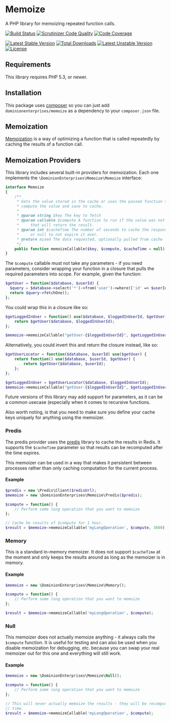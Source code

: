 # Memoize
A PHP library for memoizing repeated function calls.

[![Build Status](https://travis-ci.org/dominionenterprises/memoize-php.png)](https://travis-ci.org/dominionenterprises/memoize-php)
[![Scrutinizer Code Quality](https://scrutinizer-ci.com/g/dominionenterprises/memoize-php/badges/quality-score.png?s=25ab188709941f6b6de105c8250c971f4f3d8982)](https://scrutinizer-ci.com/g/dominionenterprises/memoize-php/)
[![Code Coverage](https://scrutinizer-ci.com/g/dominionenterprises/memoize-php/badges/coverage.png?s=927286917d2abd01c27eea906b91fbef071810f5)](https://scrutinizer-ci.com/g/dominionenterprises/memoize-php/)

[![Latest Stable Version](https://poser.pugx.org/dominionenterprises/memoize/v/stable.png)](https://packagist.org/packages/dominionenterprises/memoize)
[![Total Downloads](https://poser.pugx.org/dominionenterprises/memoize/downloads.png)](https://packagist.org/packages/dominionenterprises/memoize)
[![Latest Unstable Version](https://poser.pugx.org/dominionenterprises/memoize/v/unstable.png)](https://packagist.org/packages/dominionenterprises/memoize)
[![License](https://poser.pugx.org/dominionenterprises/memoize/license.png)](https://packagist.org/packages/dominionenterprises/memoize)

## Requirements
This library requires PHP 5.3, or newer.

## Installation
This package uses [composer](https://getcomposer.org) so you can just add
`dominionenterprises/memoize` as a dependency to your `composer.json` file.

## Memoization
[Memoization](http://en.wikipedia.org/wiki/Memoization) is a way of optimizing a function that is called repeatedly by caching the results of a function call.

## Memoization Providers
This library includes several built-in providers for memoization.  Each one
implements the `\DominionEnterprises\Memoize\Memoize` interface:
```php
interface Memoize
{
    /**
     * Gets the value stored in the cache or uses the passed function to
     * compute the value and save to cache.
     *
     * @param string $key The key to fetch
     * @param callable $compute A function to run if the value was not cached
     *     that will return the result.
     * @param int $cacheTime The number of seconds to cache the response for,
     *     or null to not expire it ever.
     * @return mixed The data requested, optionally pulled from cache
     */
    public function memoizeCallable($key, $compute, $cacheTime = null);
}
```

The `$compute` callable must not take any parameters - if you need parameters,
consider wrapping your function in a closure that pulls the required parameters
into scope.  For example, given the function:
```php
$getUser = function($database, $userId) {
  $query = $database->select('*')->from('user')->where(['id' => $userId]);
  return $query->fetchOne();
};
```

You could wrap this in a closure like so:
```php
$getLoggedInUser = function() use($database, $loggedInUserId, $getUser) {
    return $getUser($database, $loggedInUserId);
};

$memoize->memoizeCallable("getUser-{$loggedInUserId}", $getLoggedInUser);
```

Alternatively, you could invert this and return the closure instead, like so:

```php
$getUserLocator = function($database, $userId) use($getUser) {
    return function() use($database, $userId, $getUser) {
        return $getUser($database, $userId);
    };
};

$getLoggedInUser = $getUserLocator($database, $loggedInUserId);
$memoize->memoizeCallable("getUser-{$loggedInUserId}", $getLoggedInUser);
```

Future versions of this library may add support for parameters, as it can be a
common usecase (especially when it comes to recursive functions.

Also worth noting, is that you need to make sure you define your cache keys
uniquely for anything using the memoizer.

### Predis
The predis provider uses the [predis](https://github.com/nrk/predis) library to
cache the results in Redis.  It supports the `$cacheTime` parameter so that
results can be recomputed after the time expires.

This memoizer can be used in a way that makes it persistent between processes
rather than only caching computation for the current process.

#### Example
```php
$predis = new \Predis\Client($redisUrl);
$memoize = new \DominionEnterprises\Memoize\Predis($predis);

$compute = function() {
    // Perform some long operation that you want to memoize
};

// Cache he results of $compute for 1 hour.
$result = $memoize->memoizeCallable('myLongOperation', $compute, 3600);
```

### Memory
This is a standard in-memory memoizer.  It does not support `$cacheTime` at the
moment and only keeps the results around as long as the memoizer is in memory.

#### Example
```php
$memoize = new \DominionEnterprises\Memoize\Memory();

$compute = function() {
    // Perform some long operation that you want to memoize
};

$result = $memoize->memoizeCallable('myLongOperation', $compute);
```

### Null
This memoizer does not actually memoize anything - it always calls the
`$compute` function.  It is useful for testing and can also be used when you
disable memoization for debugging, etc. because you can swap your real memoizer
out for this one and everything will still work.

#### Example
```php
$memoize = new \DominionEnterprises\Memoize\Null();

$compute = function() {
    // Perform some long operation that you want to memoize
};

// This will never actually memoize the results - they will be recomputed every
// time.
$result = $memoize->memoizeCallable('myLongOperation', $compute);
```
